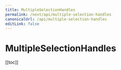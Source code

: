 ```yaml
---
title: MultipleSelectionHandles
permalink: /next/api/multiple-selection-handles
canonicalUrl: /api/multiple-selection-handles
editLink: false
---
```


# MultipleSelectionHandles

[[toc]]
